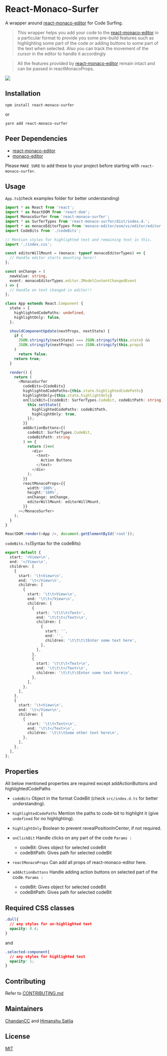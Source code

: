 # React-Monaco-Surfer

A wrapper around [react-monaco-editor](https://github.com/react-monaco-editor/react-monaco-editor) for Code Surfing.

> This wrapper helps you add your code to the [react-monaco-editor](https://github.com/react-monaco-editor/react-monaco-editor) in a particular format to provide you some pre-build features such as highlighting some part of the code or adding buttons to some part of the text when selected. Also you can track the movement of the cursor in the editor to handle it accordingly

> All the features provided by [react-monaco-editor](https://github.com/react-monaco-editor/react-monaco-editor) remain intact and can be passed in reactMonacoProps.

![](react-monaco-surfer.gif)

## Installation

```Shell
npm install react-monaco-surfer
```

or

```Shell
yarn add react-monaco-surfer
```

## Peer Dependencies

- [react-monaco-editor](https://github.com/react-monaco-editor/react-monaco-editor)
- [monaco-editor](https://github.com/microsoft/monaco-editor)

Please `MAKE SURE` to add these to your project before starting with `react-monaco-surfer`.

## Usage

`App.ts`(check examples folder for better understanding)

```TypeScript
import * as React from 'react';
import * as ReactDOM from 'react-dom';
import MonacoSurfer from 'react-monaco-surfer';
import * as SurferTypes from 'react-monaco-surfer/dist/index.d.';
import * as monacoEditorTypes from 'monaco-editor/esm/vs/editor/editor.api';
import CodeBits from './codeBits';

// Mention styles for highlighted text and remaining text in this.
import './index.css';

const editorWillMount = (monaco: typeof monacoEditorTypes) => {
  // Handle editor starts mounting here!!
};

const onChange = (
  newValue: string,
  event: monacoEditorTypes.editor.IModelContentChangedEvent
) => {
  // Handle on text changed in editor!!
};

class App extends React.Component {
  state = {
    highlightedCodePaths: undefined,
    highlightOnly: false,
  };

  shouldComponentUpdate(nextProps, nextState) {
    if (
      JSON.stringify(nextState) === JSON.stringify(this.state) &&
      JSON.stringify(nextProps) === JSON.stringify(this.props)
    )
      return false;
    return true;
  }

  render() {
    return (
      <MonacoSurfer
        codeBits={CodeBits}
        highlightedCodePaths={this.state.highlightedCodePaths}
        highlightOnly={this.state.highlightOnly}
        onClickBit={(codeBit: SurferTypes.CodeBit, codeBitPath: string) => {
          this.setState({
            highlightedCodePaths: codeBitPath,
            highlightOnly: true,
          });
        }}
        addActionButtons={(
          codeBit: SurferTypes.CodeBit,
          codeBitPath: string
        ) => {
          return ()=>(
            <div>
              <text>
                Action Buttons
              </text>
            </div>
          );
        }}
        reactMonacoProps={{
          width:'100%',
          height:'100%',
          onChange: onChange,
          editorWillMount: editorWillMount,
        }}
      ></MonacoSurfer>
    );
  }
}

ReactDOM.render(<App />, document.getElementById('root'));

```

`codeBits.ts`(Syntax for the codeBits)

```TypeScript
export default {
  start: '<View>\n',
  end: '</View>\n',
  children: [
    {
      start: '\t<View>\n',
      end: '\t</View>\n',
      children: [
        {
          start: '\t\t<View>\n',
          end: '\t\t</View>\n',
          children: [
            {
              start: '\t\t\t<Text>',
              end: '\t\t\t</Text>\n',
              children: [
                {
                  start: '',
                  end: '',
                  children: '\t\t\t\tEnter some text here',
                },
              ],
            },
            {
              start: '\t\t\t<Text>\n',
              end: '\t\t\t</Text>\n',
              children: '\t\t\t\tEnter some text here\n',
            },
          ],
        },
      ],
    },
    {
      start: '\t<View>\n',
      end: '\t</View>\n',
      children: [
        {
          start: '\t\t<Text>\n',
          end: '\t\t</Text>\n',
          children: '\t\t\tSome other text here\n',
        },
      ],
    },
  ],
};
```

## Properties

All below mentioned properties are required except addActionButtons and highlightedCodePaths

- `codeBits` Object in the format CodeBit (check `src/index.d.ts` for better understanding).

- `highlightedCodePaths` Mention the paths to code-bit to highlight it (give `undefined` for no highlighting).

- `highlightOnly` Boolean to prevent revealPositionInCenter, if not required.

- `onClickBit` Handle clicks on any part of the code
  `Params :`

  - codeBit: Gives object for selected codeBit
  - codeBitPath: Gives path for selected codeBit

- `reactMonacoProps` Can add all props of react-monaco-editor here.

- `addActionButtons` Handle adding action buttons on selected part of the code.
  `Params :`
  - codeBit: Gives object for selected codeBit
  - codeBitPath: Gives path for selected codeBit

## Required CSS classes

```CSS
.dull{
  // any styles for un-highlighted text
  opacity: 0.4;
}
```

and

```CSS
.selected-component{
  // any styles for highlighted text
  opacity: 1;
}
```

## Contributing

Refer to [CONTRIBUTING.md](https://github.com/GeekyAnts/react-monaco-surfer/blob/master/CONTRIBUTING.md)

## Maintainers

[ChandanCC](https://github.com/ChandanCC) and [Himanshu Satija](https://github.com/himanshu-satija)

## License

[MIT](https://github.com/GeekyAnts/react-monaco-surfer/blob/master/LICENSE)
